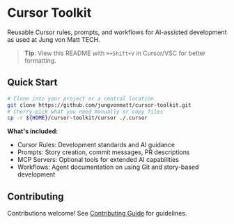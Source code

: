 # Cursor Toolkit

Reusable Cursor rules, prompts, and workflows for AI-assisted development as used at Jung von Matt TECH.

> **Tip**: View this README with `⌘+Shift+V` in Cursor/VSC for better formatting.


## Quick Start

```bash
# Clone into your project or a central location
git clone https://github.com/jungvonmatt/cursor-toolkit.git
# Cherry-pick what you need manually or copy files
cp -r ${HOME}/cursor-toolkit/cursor ./.cursor
```

**What's included:**
- Cursor Rules: Development standards and AI guidance 
- Prompts: Story creation, commit messages, PR descriptions
- MCP Servers: Optional tools for extended AI capabilities
- Workflows: Agent documentation on using Git and story-based development

## Contributing

Contributions welcome! See [Contributing Guide](docs/CONTRIBUTING.md) for guidelines.
